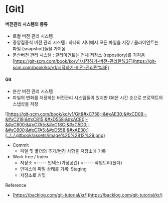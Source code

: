 # \[Git\]

#### 버전관리 시스템의 종류

* 로컬 버전 관리 시스템
* 중앙집중식 버전 관리 시스템 : 하나의 서버에서 모든 파일을 저장 / 클라이언트는 파일 \(snapshot\)들을 가져옴
* 분산버전 관리 시스템 : 클라이언트는 전체 저장소 \(repository\)를 가져옴 [https://git-scm.com/book/ko/v1/시작하기-버전-관리란%3F](https://git-scm.com/book/ko/v1/시작하기-버전-관리란%3F)

#### Git

* 분산 버전 관리 시스템
* 파일의 변화를 저장하는 버전관리 시스템들이 있지만 Git은 시간 순으로 프로젝트의 스냅샷을 저장

![https://git-scm.com/book/ko/v1/Git&#xC758;-&#xAE30;&#xCD08;-&#xC218;&#xC815;&#xD558;&#xACE0;-&#xC800;&#xC7A5;&#xC18C;&#xC5D0;-&#xC800;&#xC7A5;&#xD558;&#xAE30;](../../.gitbook/assets/image%20%2812%29.png)



* Commit
  * 파일 및 폴더의 추가/변경 사항을 저장소에 기록
* Work tree / Index
  * 저장소 &lt;----- 인덱스\(가상공간\) &lt;----- 작업트리\(폴더\)
  * 인덱스에 파일 상태를 기록: Staging
  * 저장소로 커밋

Reference  
- [https://backlog.com/git-tutorial/kr/](https://backlog.com/git-tutorial/kr/)

